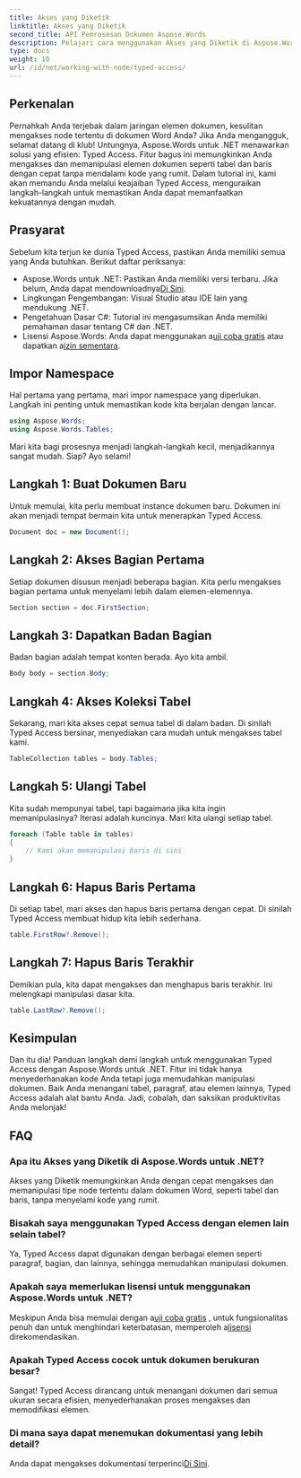 ```yaml
---
title: Akses yang Diketik
linktitle: Akses yang Diketik
second_title: API Pemrosesan Dokumen Aspose.Words
description: Pelajari cara menggunakan Akses yang Diketik di Aspose.Words untuk .NET untuk memanipulasi elemen dokumen seperti tabel dan baris dengan mudah. Panduan langkah demi langkah ini menyederhanakan alur kerja Anda.
type: docs
weight: 10
url: /id/net/working-with-node/typed-access/
---
```

## Perkenalan

Pernahkah Anda terjebak dalam jaringan elemen dokumen, kesulitan mengakses node tertentu di dokumen Word Anda? Jika Anda mengangguk, selamat datang di klub! Untungnya, Aspose.Words untuk .NET menawarkan solusi yang efisien: Typed Access. Fitur bagus ini memungkinkan Anda mengakses dan memanipulasi elemen dokumen seperti tabel dan baris dengan cepat tanpa mendalami kode yang rumit. Dalam tutorial ini, kami akan memandu Anda melalui keajaiban Typed Access, menguraikan langkah-langkah untuk memastikan Anda dapat memanfaatkan kekuatannya dengan mudah.

## Prasyarat

Sebelum kita terjun ke dunia Typed Access, pastikan Anda memiliki semua yang Anda butuhkan. Berikut daftar periksanya:

-  Aspose.Words untuk .NET: Pastikan Anda memiliki versi terbaru. Jika belum, Anda dapat mendownloadnya[Di Sini](https://releases.aspose.com/words/net/).
- Lingkungan Pengembangan: Visual Studio atau IDE lain yang mendukung .NET.
- Pengetahuan Dasar C#: Tutorial ini mengasumsikan Anda memiliki pemahaman dasar tentang C# dan .NET.
-  Lisensi Aspose.Words: Anda dapat menggunakan a[uji coba gratis](https://releases.aspose.com/) atau dapatkan a[izin sementara](https://purchase.aspose.com/temporary-license/).

## Impor Namespace

Hal pertama yang pertama, mari impor namespace yang diperlukan. Langkah ini penting untuk memastikan kode kita berjalan dengan lancar.

```csharp
using Aspose.Words;
using Aspose.Words.Tables;
```

Mari kita bagi prosesnya menjadi langkah-langkah kecil, menjadikannya sangat mudah. Siap? Ayo selami!

## Langkah 1: Buat Dokumen Baru

Untuk memulai, kita perlu membuat instance dokumen baru. Dokumen ini akan menjadi tempat bermain kita untuk menerapkan Typed Access.

```csharp
Document doc = new Document();
```

## Langkah 2: Akses Bagian Pertama

Setiap dokumen disusun menjadi beberapa bagian. Kita perlu mengakses bagian pertama untuk menyelami lebih dalam elemen-elemennya.

```csharp
Section section = doc.FirstSection;
```

## Langkah 3: Dapatkan Badan Bagian

Badan bagian adalah tempat konten berada. Ayo kita ambil.

```csharp
Body body = section.Body;
```

## Langkah 4: Akses Koleksi Tabel

Sekarang, mari kita akses cepat semua tabel di dalam badan. Di sinilah Typed Access bersinar, menyediakan cara mudah untuk mengakses tabel kami.

```csharp
TableCollection tables = body.Tables;
```

## Langkah 5: Ulangi Tabel

Kita sudah mempunyai tabel, tapi bagaimana jika kita ingin memanipulasinya? Iterasi adalah kuncinya. Mari kita ulangi setiap tabel.

```csharp
foreach (Table table in tables)
{
    // Kami akan memanipulasi baris di sini
}
```

## Langkah 6: Hapus Baris Pertama

Di setiap tabel, mari akses dan hapus baris pertama dengan cepat. Di sinilah Typed Access membuat hidup kita lebih sederhana.

```csharp
table.FirstRow?.Remove();
```

## Langkah 7: Hapus Baris Terakhir

Demikian pula, kita dapat mengakses dan menghapus baris terakhir. Ini melengkapi manipulasi dasar kita.

```csharp
table.LastRow?.Remove();
```

## Kesimpulan

Dan itu dia! Panduan langkah demi langkah untuk menggunakan Typed Access dengan Aspose.Words untuk .NET. Fitur ini tidak hanya menyederhanakan kode Anda tetapi juga memudahkan manipulasi dokumen. Baik Anda menangani tabel, paragraf, atau elemen lainnya, Typed Access adalah alat bantu Anda. Jadi, cobalah, dan saksikan produktivitas Anda melonjak!

## FAQ

### Apa itu Akses yang Diketik di Aspose.Words untuk .NET?
Akses yang Diketik memungkinkan Anda dengan cepat mengakses dan memanipulasi tipe node tertentu dalam dokumen Word, seperti tabel dan baris, tanpa menyelami kode yang rumit.

### Bisakah saya menggunakan Typed Access dengan elemen lain selain tabel?
Ya, Typed Access dapat digunakan dengan berbagai elemen seperti paragraf, bagian, dan lainnya, sehingga memudahkan manipulasi dokumen.

### Apakah saya memerlukan lisensi untuk menggunakan Aspose.Words untuk .NET?
 Meskipun Anda bisa memulai dengan a[uji coba gratis](https://releases.aspose.com/) , untuk fungsionalitas penuh dan untuk menghindari keterbatasan, memperoleh a[lisensi](https://purchase.aspose.com/buy) direkomendasikan.

### Apakah Typed Access cocok untuk dokumen berukuran besar?
Sangat! Typed Access dirancang untuk menangani dokumen dari semua ukuran secara efisien, menyederhanakan proses mengakses dan memodifikasi elemen.

### Di mana saya dapat menemukan dokumentasi yang lebih detail?
 Anda dapat mengakses dokumentasi terperinci[Di Sini](https://reference.aspose.com/words/net/).